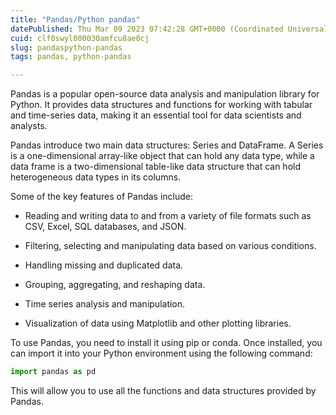```yaml
---
title: "Pandas/Python pandas"
datePublished: Thu Mar 09 2023 07:42:28 GMT+0000 (Coordinated Universal Time)
cuid: clf0swyl000030amfcu8ae0cj
slug: pandaspython-pandas
tags: pandas, python-pandas

---
```


Pandas is a popular open-source data analysis and manipulation library for Python. It provides data structures and functions for working with tabular and time-series data, making it an essential tool for data scientists and analysts.

Pandas introduce two main data structures: Series and DataFrame. A Series is a one-dimensional array-like object that can hold any data type, while a data frame is a two-dimensional table-like data structure that can hold heterogeneous data types in its columns.

Some of the key features of Pandas include:

* Reading and writing data to and from a variety of file formats such as CSV, Excel, SQL databases, and JSON.
    
* Filtering, selecting and manipulating data based on various conditions.
    
* Handling missing and duplicated data.
    
* Grouping, aggregating, and reshaping data.
    
* Time series analysis and manipulation.
    
* Visualization of data using Matplotlib and other plotting libraries.
    

To use Pandas, you need to install it using pip or conda. Once installed, you can import it into your Python environment using the following command:

```python
import pandas as pd
```

This will allow you to use all the functions and data structures provided by Pandas.